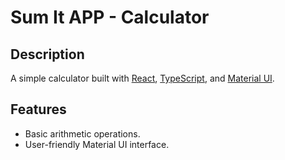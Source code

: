 # Sum It APP - Calculator

## Description

A simple calculator built with [React](https://es.react.dev/), [TypeScript](https://www.typescriptlang.org/), and [Material UI](https://mui.com/).

## Features

- Basic arithmetic operations.
- User-friendly Material UI interface.
